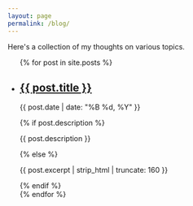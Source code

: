 ```yaml
---
layout: page
permalink: /blog/
---
```


Here's a collection of my thoughts on various topics.

<ul>
  {% for post in site.posts %}
    <li>
      <h2><a href="{{ post.url | relative_url }}">{{ post.title }}</a></h2>
      <p>{{ post.date | date: "%B %d, %Y" }}</p>
      {% if post.description %}
        <p>{{ post.description }}</p>
      {% else %}
        <p>{{ post.excerpt | strip_html | truncate: 160 }}</p>
      {% endif %}
    </li>
  {% endfor %}
</ul>
